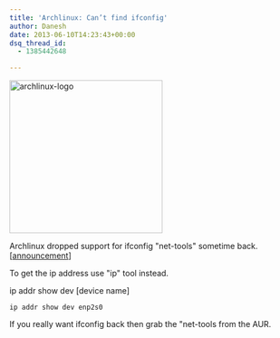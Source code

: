 ```yaml
---
title: 'Archlinux: Can’t find ifconfig'
author: Danesh
date: 2013-06-10T14:23:43+00:00
dsq_thread_id:
  - 1385442648

---
```

[<img loading="lazy" class="alignnone  wp-image-3223" alt="archlinux-logo" src="/wp-content/uploads/2013/06/archlinux-logo-450x450.jpg" width="270" height="270" srcset="/wp-content/uploads/2013/06/archlinux-logo-450x450.jpg 450w, /wp-content/uploads/2013/06/archlinux-logo-150x150.jpg 150w, /wp-content/uploads/2013/06/archlinux-logo.jpg 512w" sizes="(max-width: 270px) 100vw, 270px" />][1]

Archlinux dropped support for ifconfig "net-tools" sometime back. [[announcement][2]]

To get the ip address use "ip" tool instead.

ip addr show dev [device name]

`ip addr show dev enp2s0`

If you really want ifconfig back then grab the "net-tools from the AUR.

 [1]: /wp-content/uploads/2013/06/archlinux-logo.jpg
 [2]: https://www.archlinux.org/news/deprecation-of-net-tools/